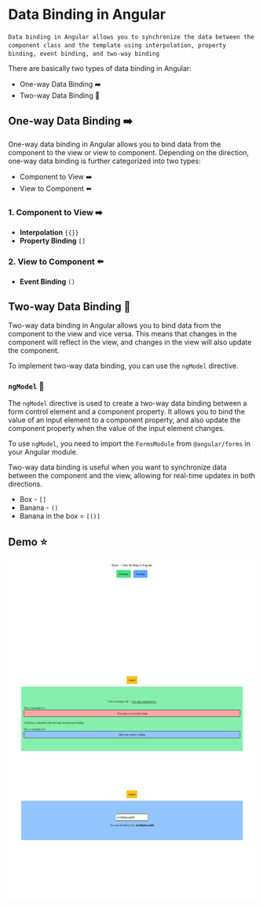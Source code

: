 # Data Binding in Angular

`Data binding in Angular allows you to synchronize the data between the component class and the template using interpolation, property binding, event binding, and two-way binding`

There are basically two types of data binding in Angular:

- One-way Data Binding ➡️
- Two-way Data Binding 🔄

## One-way Data Binding ➡️

One-way data binding in Angular allows you to bind data from the component to the view or view to component. Depending on the direction, one-way data binding is further categorized into two types:

- Component to View ➡️
- View to Component ⬅️

### 1. Component to View ➡️

- **Interpolation** `{{}}`
- **Property Binding** `[]`

### 2. View to Component ⬅️

- **Event Binding** `()`

## Two-way Data Binding 🔄

Two-way data binding in Angular allows you to bind data from the component to the view and vice versa. This means that changes in the component will reflect in the view, and changes in the view will also update the component.

To implement two-way data binding, you can use the `ngModel` directive.

### `ngModel` 📝

The `ngModel` directive is used to create a two-way data binding between a form control element and a component property. It allows you to bind the value of an input element to a component property, and also update the component property when the value of the input element changes.

To use `ngModel`, you need to import the `FormsModule` from `@angular/forms` in your Angular module.

Two-way data binding is useful when you want to synchronize data between the component and the view, allowing for real-time updates in both directions.

- Box - `[]`
- Banana - `()`
- Banana in the box = `[()]`

## Demo ⭐
![Home](./Demo/Demo1.png)
![Oneway](./Demo/Demo2.png)
![Twoway](./Demo/Demo3.png)
